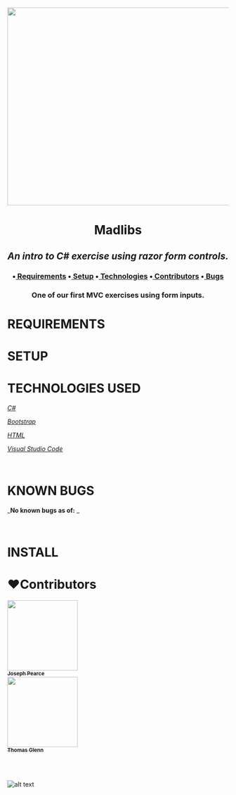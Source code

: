 <h1 align='center'><img width='900' height='450' src='http://www.wpcnhf.org/wp-content/uploads/2014/12/writing_letter.jpg'><br>


**<h1 align = 'center'>Madlibs**


*<h2 align ='center'>An intro to C# exercise using razor form controls.*


<h3 align ='center'>•<a href='#requirements'> Requirements</a> •<a href='#setup'> Setup</a> •<a href='#technologies-used'> Technologies</a> •<a href='#❤️contributors'> Contributors</a> •<a href='#known-bugs'> Bugs</a></h3>


<h3 align='center'>One of our first MVC exercises using form inputs.</h3>

# **REQUIREMENTS**

# **SETUP**

# **TECHNOLOGIES USED**

_[C#](https://docs.microsoft.com/en-us/dotnet/csharp/)_

_[Bootstrap](https://getbootstrap.com/)_

_[HTML](https://developer.mozilla.org/en-US/docs/Web/HTML)_

_[Visual Studio Code](https://code.visualstudio.com/)_

<br>

# **KNOWN BUGS**


_**No known bugs as of:** _

<br>

# **INSTALL**

# **❤️Contributors**

[<img src='https://coding-assets.s3-us-west-2.amazonaws.com/linked-in-images/joseph-pearce.jpeg' width='160px;'/><br /><sub><b>Joseph Pearce</b></sub>](https://www.linkedin.com/in/pjosephpearce/)<br />
[<img src='https://coding-assets.s3-us-west-2.amazonaws.com/linked-in-images/thomas-glenn.jpeg' width='160px;'/><br /><sub><b>Thomas Glenn</b></sub>](https://www.linkedin.com/in/glennergy/)

<br>

<br>

![alt text][logo]

[logo]: https://img.shields.io/bower/l/bootstrap 'MIT License'
